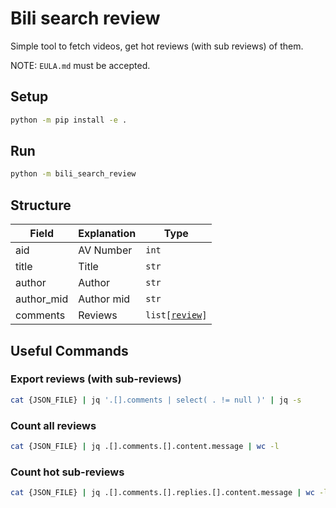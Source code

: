 # Bili search review

Simple tool to fetch videos, get hot reviews (with sub reviews) of them.

NOTE: `EULA.md` must be accepted.

## Setup

```bash
python -m pip install -e .
```

## Run

```bash
python -m bili_search_review
```

## Structure

[`review`]: https://github.com/SocialSisterYi/bilibili-API-collect/blob/16d455ff098f46502eca2bafc7b96a2959a82f1b/docs/comment/readme.md#%E8%AF%84%E8%AE%BA%E6%9D%A1%E7%9B%AE%E5%AF%B9%E8%B1%A1

| Field      | Explanation | Type                 |
| ---------- | ----------- | -------------------- |
| aid        | AV Number   | `int`                |
| title      | Title       | `str`                |
| author     | Author      | `str`                |
| author_mid | Author mid  | `str`                |
| comments   | Reviews     | `list[`[`review`]`]` |

## Useful Commands

### Export reviews (with sub-reviews)

```bash
cat {JSON_FILE} | jq '.[].comments | select( . != null )' | jq -s
```

### Count all reviews

```bash
cat {JSON_FILE} | jq .[].comments.[].content.message | wc -l
```

### Count hot sub-reviews

```bash
cat {JSON_FILE} | jq .[].comments.[].replies.[].content.message | wc -l
```

